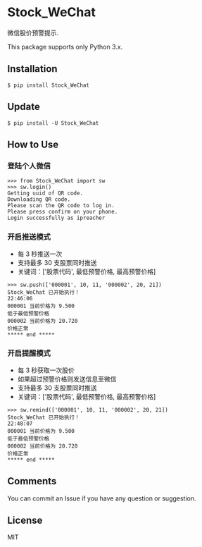 # Stock_WeChat

微信股价预警提示.

This package supports only Python 3.x.


## Installation

    $ pip install Stock_WeChat

## Update

    $ pip install -U Stock_WeChat

## How to Use

### 登陆个人微信

    >>> from Stock_WeChat import sw
    >>> sw.login()
    Getting uuid of QR code.
    Downloading QR code.
    Please scan the QR code to log in.
    Please press confirm on your phone.
    Login successfully as ipreacher


### 开启推送模式
* 每 3 秒推送一次
* 支持最多 30 支股票同时推送
* 关键词：['股票代码', 最低预警价格, 最高预警价格]

```
>>> sw.push(['000001', 10, 11, '000002', 20, 21])
Stock_WeChat 已开始执行！
22:46:06
000001 当前价格为 9.500
低于最低预警价格
000002 当前价格为 20.720
价格正常
***** end *****
```

### 开启提醒模式
* 每 3 秒获取一次股价
* 如果超过预警价格则发送信息至微信
* 支持最多 30 支股票同时推送
* 关键词：['股票代码', 最低预警价格, 最高预警价格]

```
>>> sw.remind(['000001', 10, 11, '000002', 20, 21])
Stock_WeChat 已开始执行！
22:48:07
000001 当前价格为 9.500
低于最低预警价格
000002 当前价格为 20.720
价格正常
***** end *****
```

## Comments

You can commit an Issue if you have any question or suggestion.


## License

MIT
